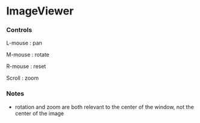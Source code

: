 # ImageViewer
 
### Controls
L-mouse : pan

M-mouse : rotate

R-mouse : reset

Scroll : zoom

### Notes
- rotation and zoom are both relevant to the center of the window, not the center of the image
